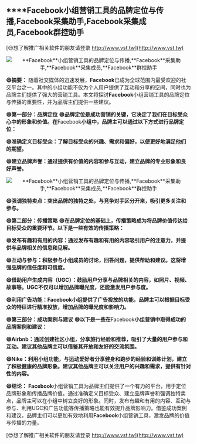 ## ****Facebook**小组营销工具的品牌定位与传播,**Facebook**采集助手,**Facebook**采集成员,**Facebook**群控助手**

[😍想了解推广相关软件的朋友请登录 http://www.vst.tw](http://www.vst.tw)

 <center><img src="https://vst.tw/MP4/tuiguang/png/3.png" alt="**Facebook**小组营销工具的品牌定位与传播,**Facebook**采集助手,**Facebook**采集成员,**Facebook**群控助手"></center>

**😄摘要：**
随着社交媒体的迅速发展，**Facebook**已成为全球范围内最受欢迎的社交平台之一。其中的小组功能不仅为个人用户提供了互动和分享的空间，同时也为品牌主们提供了强大的营销工具。本文将探讨**Facebook**小组营销工具的品牌定位与传播的重要性，并为品牌主们提供一些建议。

**😄第一部分：品牌定位**
**😄品牌定位是成功营销的关键，它决定了我们在目标受众心中的形象和价值。在**Facebook**小组中，品牌主可以通过以下方式进行品牌定位：**

**😄准确定义目标受众：了解目标受众的兴趣、需求和偏好，以便更好地满足他们的期望。**

**😄建立品牌声誉：通过提供有价值的内容和参与互动，建立品牌的专业形象和良好声誉。**

 <center><img src="https://vst.tw/MP4/tuiguang/png/7.png" alt="**Facebook**小组营销工具的品牌定位与传播,**Facebook**采集助手,**Facebook**采集成员,**Facebook**群控助手"></center>

**😄强调独特卖点：突出品牌的独特之处，与竞争对手区分开来，吸引更多关注和参与。**

**😄第二部分：传播策略**
**😄在品牌定位的基础上，传播策略成为将品牌价值传达给目标受众的重要环节。以下是一些有效的传播策略：**

**😄发布有趣和有用的内容：通过发布有趣和有用的内容吸引用户的注意力，并提供与品牌相关的信息和见解。**

**😄互动与参与：积极参与小组成员的讨论，回答问题，提供帮助和建议。这将增强品牌的信任度和可信度。**

**😄借助用户生成内容（UGC）：鼓励用户分享与品牌相关的内容，如照片、视频、故事等。UGC不仅可以增加品牌曝光度，还能激发用户参与度。**

**😄利用广告功能：**Facebook**小组提供了广告投放的功能，品牌主可以根据目标受众的特征进行精准投放，增加品牌的曝光度和影响力。**

**😄第三部分：成功案例与建议**
**😄以下是一些在**Facebook**小组营销中取得成功的品牌案例和建议：**

**😄Airbnb：通过创建社区小组，分享旅行经验和推荐，吸引了大量的用户参与和互动。建议其他品牌主可以借鉴其开放和友好的交流氛围。**

**😄Nike：利用小组功能，与运动爱好者分享健身和跑步的经验和训练计划，建立了积极健康的品牌形象。建议其他品牌主可以关注用户的兴趣和需求，提供有针对性的内容。**

**😄结论：**
**Facebook**小组营销工具为品牌主们提供了一个有力的平台，用于定位品牌形象和传播品牌价值。通过准确定义目标受众、建立品牌声誉和强调独特卖点，品牌主可以在小组中树立良好的形象。同时，发布有趣和有用的内容、互动与参与、利用UGC和广告功能等传播策略也能有效提升品牌影响力。借鉴成功案例和建议，品牌主们可以更加有效地利用**Facebook**小组营销工具，激发品牌的价值与传播的力量。

[😍想了解推广相关软件的朋友请登录 http://www.vst.tw](http://www.vst.tw)



